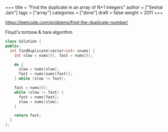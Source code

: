 +++
title = "Find the duplicate in an array of N+1 integers"
author = ["Seshal Jain"]
tags = ["array"]
categories = ["done"]
draft = false
weight = 2011
+++

<https://leetcode.com/problems/find-the-duplicate-number/>

Floyd's tortoise & hare algorithm

```cpp
class Solution {
public:
  int findDuplicate(vector<int> &nums) {
    int slow = nums[0], fast = nums[0];

    do {
      slow = nums[slow];
      fast = nums[nums[fast]];
    } while (slow != fast);

    fast = nums[0];
    while (slow != fast) {
      fast = nums[fast];
      slow = nums[slow];
    }

    return fast;
  }
};
```
